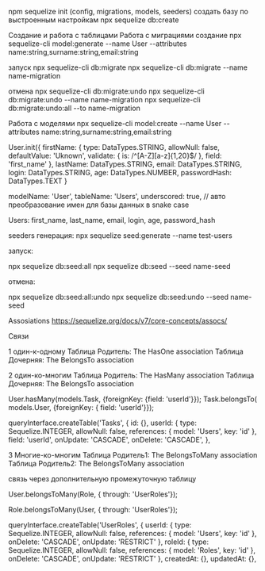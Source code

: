 npm sequelize init (config, migrations, models, seeders) создать базу по выстроенным настройкам npx sequelize db:create

Создание и работа с таблицами
Работа с миграциями
создание npx sequelize-cli model:generate --name User --attributes name:string,surname:string,email:string

запуск npx sequelize-cli db:migrate npx sequelize-cli db:migrate --name name-migration

отмена npx sequelize-cli db:migrate:undo npx sequelize-cli db:migrate:undo --name name-migration npx sequelize-cli db:migrate:undo:all --to name-migration

Работа с моделями
npx sequelize-cli model:create --name User --attributes name:string,surname:string,email:string

User.init({ firstName: { type: DataTypes.STRING, allowNull: false, defaultValue: 'Uknown', validate: { is: /^[A-Z][a-z]{1,20}$/ }, field: 'first_name' }, lastName: DataTypes.STRING, email: DataTypes.STRING, login: DataTypes.STRING, age: DataTypes.NUMBER, passwordHash: DataTypes.TEXT }

modelName: 'User', tableName: 'Users', underscored: true, // авто преобразование имен для базы данных в snake case

Users: first_name, last_name, email, login, age, password_hash

seeders генерация: npx sequelize seed:generate --name test-users

запуск:

npx sequelize db:seed:all npx sequelize db:seed --seed name-seed

отмена:

npx sequelize db:seed:all:undo npx sequelize db:seed:undo --seed name-seed

Assosiations
https://sequelize.org/docs/v7/core-concepts/assocs/

Связи

1 один-к-одному Таблица Родитель: The HasOne association Таблица Дочерняя: The BelongsTo association

2 один-ко-многим Таблица Родитель: The HasMany association Таблица Дочерняя: The BelongsTo association

User.hasMany(models.Task, {foreignKey: {field: 'userId'}}); Task.belongsTo( models.User, {foreignKey: { field: 'userId'}});

queryInterface.createTable('Tasks', { id: {}, userId: { type: Sequelize.INTEGER, allowNull: false, references: { model: 'Users', key: 'id' }, field: 'userId', onUpdate: 'CASCADE', onDelete: 'CASCADE', },

3 Многие-ко-многим Таблица Родитель1: The BelongsToMany association Таблица Родитель2: The BelongsToMany association

связь через дополнительную промежуточную таблицу

User.belongsToMany(Role, { through: 'UserRoles'});

Role.belongsToMany(User, { through: 'UserRoles'});

queryInterface.createTable('UserRoles', { userId: { type: Sequelize.INTEGER, allowNull: false, references: { model: 'Users', key: 'id' }, onDelete: 'CASCADE', onUpdate: 'RESTRICT' }, roleId: { type: Sequelize.INTEGER, allowNull: false, references: { model: 'Roles', key: 'id' }, onDelete: 'CASCADE', onUpdate: 'RESTRICT' }, createdAt: {}, updatedAt: {},